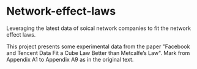 # Network-effect-laws
Leveraging the latest data of soical network companies to fit the network effect laws.

This project presents some experimental data from the paper "Facebook and Tencent Data Fit a Cube Law Better than Metcalfe’s Law". Mark from Appendix A1 to Appendix A9 as in the original text.

